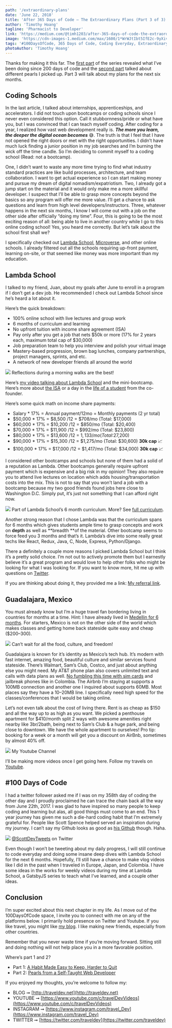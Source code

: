 ```yaml
---
path: '/extraordinary-plans'
date: 'June 22, 2018'
title: 'After 365 Days of Code — The Extraordinary Plans (Part 3 of 3)'
author: 'Timothy Hoang'
tagline: 'Pharmacist to Developer'
link: 'https://medium.com/@timh1203/after-365-days-of-code-the-extraordinary-plans-part-3-of-3-a8932d687e44'
image: 'https://cdn-images-1.medium.com/max/1600/1*WrWJtIbt5IfE2c-9yXivPw.png'
tags: '#100DaysOfCode, 365 Days of Code, Coding Everyday, Extraordinary Plans'
photoAuthor: 'Timothy Hoang'
---
```


Thanks for making it this far. The [first part](http://traveldev.net/easy-habit) of the series revealed what I’ve been doing since 200 days of code and the [second part](http://traveldev.net/developer-pearls) talked about different pearls I picked up. Part 3 will talk about my plans for the next six months.

## Coding Schools

In the last article, I talked about internships, apprenticeships, and accelerators. I did not touch upon bootcamps or coding schools since I never even considered this option. Call it stubbornness/pride or what have you, but I was convinced that I can teach myself coding. After coding for a year, I realized how vast web development really is. ***The more you learn, the deeper the digital ocean becomes*** 😅. The truth is that I feel that I have not opened the right doors or met with the right opportunities. I didn’t have much luck finding a junior position in my job searches and I’m burning the wick off the time candle. So I’m deciding to commit myself to a coding school (Read: not a bootcamp).

One, I didn’t want to waste any more time trying to find what industry standard practices are like build processes, architecture, and team collaboration. I want to get actual experience so I can start making money and pursue my dream of digital nomadism/expatriotism. Two, I already got a jump start on the material and it would only make me a more skillful developer. I suspect that I’ll be able to grasp more concepts beyond the basics so any program will offer me more value. I’ll get a chance to ask questions and learn from high level developers/instructors. Three, whatever happens in the next six months, I know I will come out with a job on the other side after officially “doing my time”. Four, this is going to be the most exciting reason of all: being able to live in another country while I go to this online coding school! Yes, you heard me correctly. But let’s talk about the school first shall we?

I specifically checked out [Lambda School](https://mbsy.co/mCJSW), [Microverse](https://www.microverse.org), and other online schools. I already filtered out all the schools requiring up-front payment, learning on-site, or that seemed like money was more important than my education.

## Lambda School

I talked to my friend, Juan, about my goals after June to enroll in a program if I don’t get a dev job. He recommended I check out Lambda School since he’s heard a lot about it. 

Here’s the quick breakdown:
* 100% online school with live lectures and group work
* 6 months of curriculum and learning
* No upfront tuition with income share agreement (ISA)
* Pay only after you get a job that nets $50k or more (17% for 2 years each, maximum total cap of $30,000)
* Job preparation team to help you interview and polish your virtual image
* Mastery-based progression, brown bag lunches, company partnerships, project managers, sprints, and etc.
* A network of new developer friends all around the world

![](https://cdn-images-1.medium.com/max/1600/1*EsOm95228ppmKK3sgcHeaw.png)
<span class="figcaption_hack">Reflections during a morning walks are the best!</span>

Here’s [my video talking about Lambda School](https://www.youtube.com/watch?v=4cFnm55zQc8) and the mini-bootcamp. Here’s more about [the ISA](https://www.youtube.com/watch?v=IGh5-g4KR1Q) or a day in the [life of a student](https://www.youtube.com/watch?v=2Wmh3CYVu_s) from the co-founder.

Here’s some quick math on income share payments:
- Salary * 17% = Annual payment/12mo = Monthly payments (2 yr total)
- $50,000 * 17% = $8,500 /12 = $708/mo (Total: $17,000)
- $60,000 * 17% = $10,200 /12 = $850/mo (Total: $20,400)
- $70,000 * 17% = $11,900 /12 = $992/mo (Total: $23,800)
- $80,000 * 17% = $13,600 /12 = $1,133/mo (Total:$27,200)
- $90,000 * 17% = $15,300 /12 = $1,275/mo (Total: $30,600) **30k cap** 📈
- $100,000 * 17% = $17,000 /12 = $1,417/mo (Total: $34,000) **30k cap** 📈

I considered other bootcamps and schools but none of them had a solid of a reputation as Lambda. Other bootcamps generally require upfront payment which is expensive and a big risk in my opinion! They also require you to attend live lectures on location which adds housing/transportation costs into the mix. This
is not to say that you won’t land a job with a bootcamp because my two good friends found jobs here close to Washington D.C. Simply put, it’s just not something that I can afford right now.

![](https://cdn-images-1.medium.com/max/1600/1*aoF1cXZy_ZaszLYlKJgdVA.png)
<span class="figcaption_hack">Part of Lambda School’s 6 month curriculum. More? See [full
curriculum](https://learn.lambdaschool.com/syllabus/cs-fsw.html).</span>

Another strong reason that I chose Lambda was that the curriculum spans for 6 months which gives students ample time to grasp concepts and work on **depth** as well as **breadth **of the material. Other bootcamp seems to force feed you 3 months and that’s it. Lambda’s dive into some really great techs like React, Redux, Java, C, Node, Express, Python/Django.

There a definitely a couple more reasons I picked Lambda School but I think it’s a pretty solid choice. I’m not out to actively promote them but I earnestly believe it’s a great program and would love to help other folks who might be looking for what I was looking for. If you want to know more, hit me up with questions on [Twitter](https://twitter.com/traveldev).

If you are thinking about doing it, they provided me a link: [My referral link](https://mbsy.co/mCJSW).

## Guadalajara, Mexico

You must already know but I’m a huge travel fan bordering living in countries for months at a time. Hint: I have already lived in [Medellin for 6 months](https://www.youtube.com/playlist?list=PLPTS2VjPOpjU0njRf536hVFx9-7cwBtG1). For starters, Mexico is not on the other side of the world which makes classes and getting home back stateside quite easy and cheap ($200–300).

![](https://cdn-images-1.medium.com/max/1600/1*EZ1jc49z6_-hePF9nie2Ng.png)
<span class="figcaption_hack">Can’t wait for all the food, culture, and freedom!</span>

Guadalajara is known for it’s identity as Mexico’s tech hub. It’s modern with fast internet, amazing food, beautiful culture and similar services found stateside. There’s Walmart, Sam’s Club, Costco, and just about anything else you might need. My AT&T phone plan also covers unlimited text and calls with data plans as well. [No fumbling this time with sim cards](https://www.youtube.com/watch?v=7iOr0C4V6iY) and jailbreak phones like in Colombia. The Airbnb I’m staying at supports a 100MB connection and another one I inquired about supports 60MB. Most places say they have a 10–20MB line. I specifically need high speed for the classes/conferences that I would be taking online.

Let’s not even talk about the cost of living there. Rent is as cheap as $150 and all the way up to as high as you want. We picked a penthouse apartment for $410/month split 2 ways with awesome amenities right nearby like 3br/2bath, being next to Sam’s Club & a huge park, and being close to downtown. We have the whole apartment to ourselves! Pro tip: booking for a week or a month will get you a discount on AirBnb, sometimes by almost 40% off.

![](https://cdn-images-1.medium.com/max/1600/1*OL7koTXun17GDyEQA2J3hw.png)
<span class="figcaption_hack">My Youtube Channel</span>

I’ll be making more videos once I get going here. Follow my travels on [Youtube](https://www.youtube.com/channel/UCUCXUCn0PEPrp7nAIFpFbOw).

## #100 Days of Code

I had a twitter follower asked me if I was on my 358th day of coding the other day and I proudly proclaimed he can trace the chain back all the way from June 22th, 2017. I was glad to have inspired so many people to keep coding and learning but alas, all good things must come to an end. This 1 year journey has given me such a die-hard coding habit that I’m extremely grateful for. People like Scott Spence helped served an inspiration during my journey. I can’t say my Github looks as good as [his Github](https://github.com/spences10) though. Haha.

![](https://cdn-images-1.medium.com/max/1600/1*hx6dH90UHUGgtIMInLQWQw.png)
<span class="figcaption_hack">[@ScottDevTweets](https://twitter.com/ScottDevTweets) on Twitter</span>

Even though I won’t be tweeting about my daily progress, I will still continue to code everyday and doing some insane deep dives with Lambda School for the next 6 months. Hopefully, I’ll still have a chance to make vlog videos like I did in the past when I traveled in Europe, Japan, and Colombia. I have some ideas in the works for weekly videos during my time at Lambda School, a GatsbyJS series to teach what I’ve learned, and a couple other ideas.

## Conclusion

I’m super excited about this next chapter in my life. As I move out of the 100DaysOfCode space, I invite you to connect with me on any of the platforms below. I primarily hold presence on Twitter and Youtube. If you like travel, you might like [my blog](http://traveldev.net). I like making new friends, especially from other countries.

Remember that you never waste time if you’re moving forward. Sitting still and doing nothing will not help place you in a more favorable position.

Where’s part 1 and 2?
- Part 1: <a href="http://traveldev.net/easy-habit">A Habit Made Easy to Keep, Harder to Quit</a>
- Part 2: <a href="http://traveldev.net/developer-pearls">Pearls from a Self-Taught Web Developer</a>

If you enjoyed my thoughts, you’re welcome to follow my:
- BLOG ➞ [http://traveldev.net](http://traveldev.net)
- YOUTUBE ➞ [https://www.youtube.com/c/travelDevVideos](https://www.youtube.com/c/travelDevVideos)
- INSTAGRAM ➞ [https://www.instagram.com/travel_Dev](https://www.instagram.com/travel_Dev)
- TWITTER ➞ [https://twitter.com/traveldev](https://twitter.com/traveldev)
